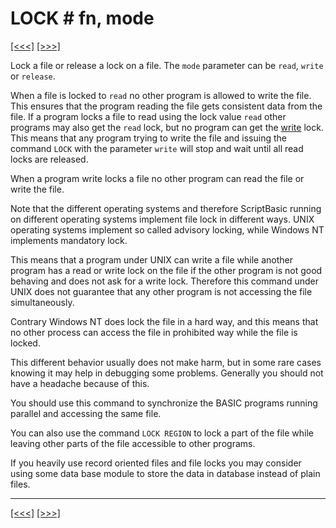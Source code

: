 # LOCK \# fn, mode

[\[\<\<\<\]](ug_25.126.md) [\[\>\>\>\]](ug_25.128.md)

Lock a file or release a lock on a file. The `mode` parameter can be
`read`, `write` or `release`.

When a file is locked to `read` no other program is allowed to write the
file. This ensures that the program reading the file gets consistent
data from the file. If a program locks a file to read using the lock
value `read` other programs may also get the `read` lock, but no program
can get the [write](ug.md) lock. This means that any program trying to
write the file and issuing the command `LOCK` with the parameter `write`
will stop and wait until all read locks are released.

When a program write locks a file no other program can read the file or
write the file.

Note that the different operating systems and therefore ScriptBasic
running on different operating systems implement file lock in different
ways. UNIX operating systems implement so called advisory locking, while
Windows NT implements mandatory lock.

This means that a program under UNIX can write a file while another
program has a read or write lock on the file if the other program is not
good behaving and does not ask for a write lock. Therefore this command
under UNIX does not guarantee that any other program is not accessing
the file simultaneously.

Contrary Windows NT does lock the file in a hard way, and this means
that no other process can access the file in prohibited way while the
file is locked.

This different behavior usually does not make harm, but in some rare
cases knowing it may help in debugging some problems. Generally you
should not have a headache because of this.

You should use this command to synchronize the BASIC programs running
parallel and accessing the same file.

You can also use the command `LOCK REGION` to lock a part of the file
while leaving other parts of the file accessible to other programs.

If you heavily use record oriented files and file locks you may consider
using some data base module to store the data in database instead of
plain files.

-----

[\[\<\<\<\]](ug_25.126.md) [\[\>\>\>\]](ug_25.128.md)
